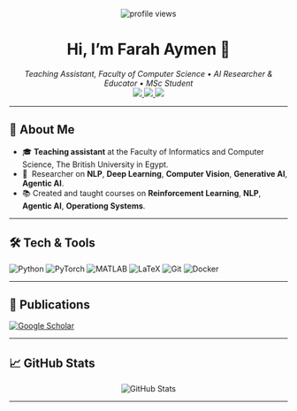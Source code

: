 <p align="center">
  <img src="https://komarev.com/ghpvc/?username=farah-aymen&color=blue" alt="profile views"/>
</p>

<h1 align="center">Hi, I’m Farah Aymen 👋</h1>
<p align="center">
  <em>Teaching Assistant, Faculty of Computer Science  •  AI Researcher & Educator • MSc Student </em><br>
  <a href="https://www.linkedin.com/in/farah-aymen-2ba8a71b2/">
    <img src="https://img.shields.io/badge/LinkedIn-0A66C2?style=for-the-badge&logo=linkedin&logoColor=white"/>
  </a>
  <a href="mailto:farah.aymen@example.com">
    <img src="https://img.shields.io/badge/Email-D14836?style=for-the-badge&logo=gmail&logoColor=white"/>
  </a>
  <a href="https://orcid.org/0009-0009-6210-970X">
    <img src="https://img.shields.io/badge/ORCID-0000--0009--6210--970X-green?style=for-the-badge&logo=orcid&logoColor=white"/>
  </a>
</p>

---

## 🔭 About Me
- 🎓 **Teaching assistant** at the Faculty of Informatics and Computer Science, The British University in Egypt.
- 🧠  Researcher on **NLP**, **Deep Learning**, **Computer Vision**, **Generative AI**, **Agentic AI**.
- 📚 Created and taught courses on **Reinforcement Learning**, **NLP**, **Agentic AI**, **Operationg Systems**.

---

## 🛠️ Tech & Tools
<p>
  <img alt="Python" src="https://img.shields.io/badge/-Python-3776AB?logo=python&logoColor=white" />
  <img alt="PyTorch" src="https://img.shields.io/badge/-PyTorch-EE4C2C?logo=pytorch&logoColor=white" />
  <img alt="MATLAB" src="https://img.shields.io/badge/-MATLAB-0076A8?logo=mathworks&logoColor=white" />
  <img alt="LaTeX" src="https://img.shields.io/badge/-LaTeX-008080?logo=latex&logoColor=white" />
  <img alt="Git" src="https://img.shields.io/badge/-Git-F05032?logo=git&logoColor=white" />
  <img alt="Docker" src="https://img.shields.io/badge/-Docker-2496ED?logo=docker&logoColor=white" />
</p>

---

<!--## 🚀 Featured Projects
| Project | Description | Link |
|:---|:---|:---|
| **DeepOKAN** | KANs with Gaussian RBFs & alternative polynomial bases for surrogate modeling in mechanics problems | [github.com/.../DeepOKAN](#) |
| **ECG Forecasting** | PyTorch pipeline for ECG heart‑rate forecasting using Chebyshev‑based KANs | [github.com/.../ECG-KAN](#) |
| **ViT Lecture Series** | Interactive Jupyter notebooks & slides on Vision Transformer architectures and applications | [github.com/.../ViT-Lectures](#) |
| **LangChain RAG Demos** | Zero‑API‑key Retrieval‑Augmented QA with free LLMs & FAISS vectors | [github.com/.../LangChain-RAG](#) |
| **BibTeX Automation** | Python scripts to fetch DOI metadata and convert to BibLaTeX, preserving entry order | [github.com/.../bibtex-auto](#) |
| **GPU CFD Sims** | Real‑time 2D Navier–Stokes & mixing‑layer visualizations on CUDA via MATLAB | [github.com/.../GPU-CFD](#) |

--- -->

## 📝 Publications
[![Google Scholar](https://img.shields.io/badge/Google–Scholar-4285F4?style=for-the-badge&logo=google-scholar&logoColor=white)](https://scholar.google.com/citations?user=MVng0zAAAAAJ&hl=en)


---

## 📈 GitHub Stats
<p align="center">
  <img src="https://github-readme-stats.vercel.app/api?username=farahaymen&show_icons=true&theme=radical" alt="GitHub Stats" />
</p>

---

